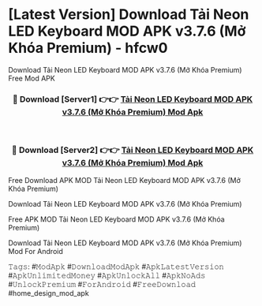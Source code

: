 # [Latest Version] Download Tải Neon LED Keyboard MOD APK v3.7.6 (Mở Khóa Premium) - hfcw0

Download Tải Neon LED Keyboard MOD APK v3.7.6 (Mở Khóa Premium) Free Mod APK

<div align="center">
<h3>🔴 Download [Server1] 👉👉 <a href="https://apk-comot.site?title=Tải_Neon_LED_Keyboard_MOD_APK_v3.7.6_(Mở_Khóa_Premium)">Tải Neon LED Keyboard MOD APK v3.7.6 (Mở Khóa Premium) Mod Apk</a></h3><br>

<h3>🔴 Download [Server2] 👉👉 <a href="https://apk-comot.site?title=Tải_Neon_LED_Keyboard_MOD_APK_v3.7.6_(Mở_Khóa_Premium)">Tải Neon LED Keyboard MOD APK v3.7.6 (Mở Khóa Premium) Mod Apk</a></h3>
</div>


Free Download APK MOD Tải Neon LED Keyboard MOD APK v3.7.6 (Mở Khóa Premium)

Download Tải Neon LED Keyboard MOD APK v3.7.6 (Mở Khóa Premium) 

Free APK MOD Tải Neon LED Keyboard MOD APK v3.7.6 (Mở Khóa Premium) 

Download Tải Neon LED Keyboard MOD APK v3.7.6 (Mở Khóa Premium) Mod For Android

𝚃𝚊𝚐𝚜: #𝙼𝚘𝚍𝙰𝚙𝚔 #𝙳𝚘𝚠𝚗𝚕𝚘𝚊𝚍𝙼𝚘𝚍𝙰𝚙𝚔 #𝙰𝚙𝚔𝙻𝚊𝚝𝚎𝚜𝚝𝚅𝚎𝚛𝚜𝚒𝚘𝚗 #𝙰𝚙𝚔𝚄𝚗𝚕𝚒𝚖𝚒𝚝𝚎𝚍𝙼𝚘𝚗𝚎𝚢 #𝙰𝚙𝚔𝚄𝚗𝚕𝚘𝚌𝚔𝙰𝚕𝚕 #𝙰𝚙𝚔𝙽𝚘𝙰𝚍𝚜 #𝚄𝚗𝚕𝚘𝚌𝚔𝙿𝚛𝚎𝚖𝚒𝚞𝚖 #𝙵𝚘𝚛𝙰𝚗𝚍𝚛𝚘𝚒𝚍 #𝙵𝚛𝚎𝚎𝙳𝚘𝚠𝚗𝚕𝚘𝚊𝚍 #home_design_mod_apk